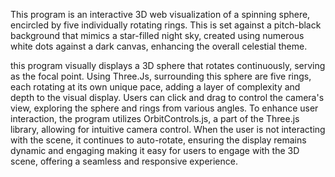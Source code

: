 
This program is an interactive 3D web visualization of a spinning sphere, encircled by five 
individually rotating rings. This is set against a pitch-black background that mimics 
a star-filled night sky, created using numerous white dots against a dark canvas, 
enhancing the overall celestial theme.

this program visually displays a 3D sphere that rotates continuously, serving as the focal point. 
Using Three.Js, surrounding this sphere are five rings, each rotating at its own unique pace, adding a layer of complexity and depth to the visual display. 
Users can click and drag to control the camera's view, exploring the sphere and rings from various angles. 
To enhance user interaction, the program utilizes OrbitControls.js, a part of the Three.js library, allowing for intuitive camera control. 
When the user is not interacting with the scene, it continues to auto-rotate, ensuring the display remains dynamic and engaging
making it easy for users to engage with the 3D scene, offering a seamless and responsive experience.
